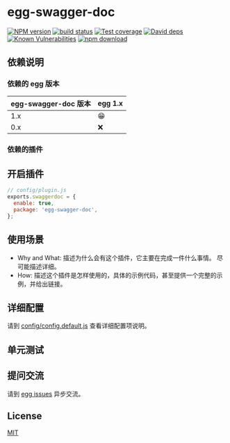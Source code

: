 # egg-swagger-doc

[![NPM version][npm-image]][npm-url]
[![build status][travis-image]][travis-url]
[![Test coverage][codecov-image]][codecov-url]
[![David deps][david-image]][david-url]
[![Known Vulnerabilities][snyk-image]][snyk-url]
[![npm download][download-image]][download-url]

[npm-image]: https://img.shields.io/npm/v/egg-swagger-doc.svg?style=flat-square
[npm-url]: https://npmjs.org/package/egg-swagger-doc
[travis-image]: https://img.shields.io/travis/eggjs/egg-swagger-doc.svg?style=flat-square
[travis-url]: https://travis-ci.org/eggjs/egg-swagger-doc
[codecov-image]: https://img.shields.io/codecov/c/github/eggjs/egg-swagger-doc.svg?style=flat-square
[codecov-url]: https://codecov.io/github/eggjs/egg-swagger-doc?branch=master
[david-image]: https://img.shields.io/david/eggjs/egg-swagger-doc.svg?style=flat-square
[david-url]: https://david-dm.org/eggjs/egg-swagger-doc
[snyk-image]: https://snyk.io/test/npm/egg-swagger-doc/badge.svg?style=flat-square
[snyk-url]: https://snyk.io/test/npm/egg-swagger-doc
[download-image]: https://img.shields.io/npm/dm/egg-swagger-doc.svg?style=flat-square
[download-url]: https://npmjs.org/package/egg-swagger-doc

<!--
Description here.
-->

## 依赖说明

### 依赖的 egg 版本

egg-swagger-doc 版本 | egg 1.x
--- | ---
1.x | 😁
0.x | ❌

### 依赖的插件
<!--

如果有依赖其它插件，请在这里特别说明。如

- security
- multipart

-->

## 开启插件

```js
// config/plugin.js
exports.swaggerdoc = {
  enable: true,
  package: 'egg-swagger-doc',
};
```

## 使用场景

- Why and What: 描述为什么会有这个插件，它主要在完成一件什么事情。
尽可能描述详细。
- How: 描述这个插件是怎样使用的，具体的示例代码，甚至提供一个完整的示例，并给出链接。

## 详细配置

请到 [config/config.default.js](config/config.default.js) 查看详细配置项说明。

## 单元测试

<!-- 描述如何在单元测试中使用此插件，例如 schedule 如何触发。无则省略。-->

## 提问交流

请到 [egg issues](https://github.com/eggjs/egg/issues) 异步交流。

## License

[MIT](LICENSE)

